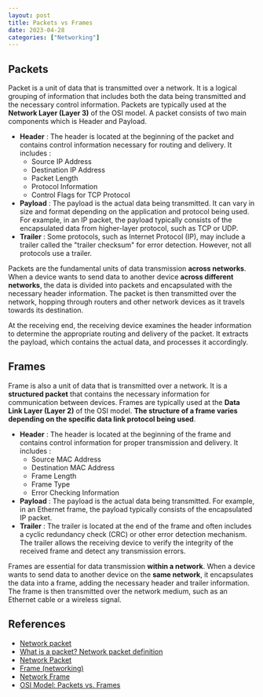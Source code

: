 ```yaml
---
layout: post
title: Packets vs Frames
date: 2023-04-28
categories: ["Networking"]
---
```


## Packets

Packet is a unit of data that is transmitted over a network. It is a logical grouping of information that includes both the data being transmitted and the necessary control information. Packets are typically used at the **Network Layer (Layer 3)** of the OSI model. A packet consists of two main components which is Header and Payload.

- **Header** : The header is located at the beginning of the packet and contains control information necessary for routing and delivery. It includes : 
	- Source IP Address
	- Destination IP Address
	- Packet Length
	- Protocol Information
	- Control Flags for TCP Protocol
- **Payload** : The payload is the actual data being transmitted. It can vary in size and format depending on the application and protocol being used. For example, in an IP packet, the payload typically consists of the encapsulated data from higher-layer protocol, such as TCP or UDP.
- **Trailer** : Some protocols, such as Internet Protocol (IP), may include a trailer called the "trailer checksum" for error detection. However, not all protocols use a trailer.

Packets are the fundamental units of data transmission **across networks**. When a device wants to send data to another device **across different networks**, the data is divided into packets and encapsulated with the necessary header information. The packet is then transmitted over the network, hopping through routers and other network devices as it travels towards its destination.

At the receiving end, the receiving device examines the header information to determine the appropriate routing and delivery of the packet. It extracts the payload, which contains the actual data, and processes it accordingly.

## Frames

Frame is also a unit of data that is transmitted over a network. It is a **structured packet** that contains the necessary information for communication between devices. Frames are typically used at the **Data Link Layer (Layer 2)** of the OSI model. **The structure of a frame varies depending on the specific data link protocol being used**.

- **Header** : The header is located at the beginning of the frame and contains control information for proper transmission and delivery. It includes :
	- Source MAC Address
	- Destination MAC Address
	- Frame Length
	- Frame Type
	- Error Checking Information
- **Payload** : The payload is the actual data being transmitted. For example, in an Ethernet frame, the payload typically consists of the encapsulated IP packet.
- **Trailer** : The trailer is located at the end of the frame and often includes a cyclic redundancy check (CRC) or other error detection mechanism. The trailer allows the receiving device to verify the integrity of the received frame and detect any transmission errors.

Frames are essential for data transmission **within a network**. When a device wants to send data to another device on the **same network**, it encapsulates the data into a frame, adding the necessary header and trailer information. The frame is then transmitted over the network medium, such as an Ethernet cable or a wireless signal.

## References

- [Network packet](https://en.wikipedia.org/wiki/Network_packet)
- [What is a packet? Network packet definition](https://www.cloudflare.com/learning/network-layer/what-is-a-packet/)
- [Network Packet](https://networkencyclopedia.com/network-packet/)
- [Frame (networking)](https://en.wikipedia.org/wiki/Frame_(networking))
- [Network Frame](https://networkencyclopedia.com/network-frame/)
- [OSI Model: Packets vs. Frames](https://www.baeldung.com/cs/osi-packets-vs-frames)

